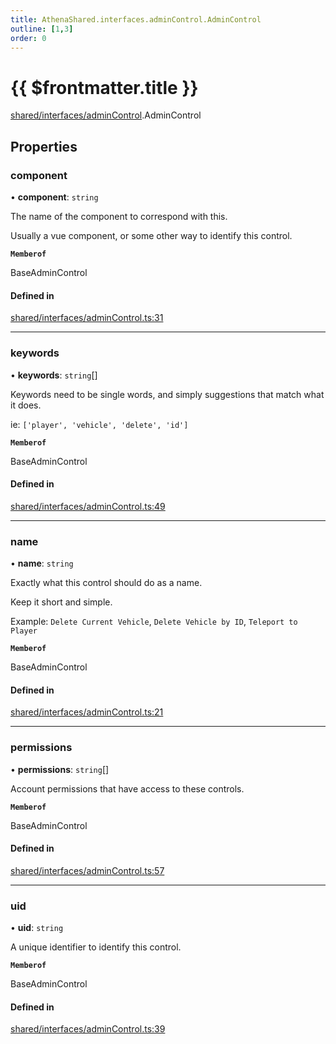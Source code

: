 ```yaml
---
title: AthenaShared.interfaces.adminControl.AdminControl
outline: [1,3]
order: 0
---
```


# {{ $frontmatter.title }}


[shared/interfaces/adminControl](../modules/shared_interfaces_adminControl.md).AdminControl

## Properties

### component

• **component**: `string`

The name of the component to correspond with this.

Usually a vue component, or some other way to identify this control.

**`Memberof`**

BaseAdminControl

#### Defined in

[shared/interfaces/adminControl.ts:31](https://github.com/Stuyk/altv-athena/blob/fc54439/src/core/shared/interfaces/adminControl.ts#L31)

___

### keywords

• **keywords**: `string`[]

Keywords need to be single words, and simply suggestions that match what it does.

ie: `['player', 'vehicle', 'delete', 'id']`

**`Memberof`**

BaseAdminControl

#### Defined in

[shared/interfaces/adminControl.ts:49](https://github.com/Stuyk/altv-athena/blob/fc54439/src/core/shared/interfaces/adminControl.ts#L49)

___

### name

• **name**: `string`

Exactly what this control should do as a name.

Keep it short and simple.

Example: `Delete Current Vehicle`, `Delete Vehicle by ID`, `Teleport to Player`

**`Memberof`**

BaseAdminControl

#### Defined in

[shared/interfaces/adminControl.ts:21](https://github.com/Stuyk/altv-athena/blob/fc54439/src/core/shared/interfaces/adminControl.ts#L21)

___

### permissions

• **permissions**: `string`[]

Account permissions that have access to these controls.

**`Memberof`**

BaseAdminControl

#### Defined in

[shared/interfaces/adminControl.ts:57](https://github.com/Stuyk/altv-athena/blob/fc54439/src/core/shared/interfaces/adminControl.ts#L57)

___

### uid

• **uid**: `string`

A unique identifier to identify this control.

**`Memberof`**

BaseAdminControl

#### Defined in

[shared/interfaces/adminControl.ts:39](https://github.com/Stuyk/altv-athena/blob/fc54439/src/core/shared/interfaces/adminControl.ts#L39)
